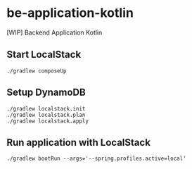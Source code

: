 # be-application-kotlin
[WIP] Backend Application Kotlin

## Start LocalStack
```shell
./gradlew composeUp
```

## Setup DynamoDB
```shell
./gradlew localstack.init
./gradlew localstack.plan
./gradlew localstack.apply
```

## Run application with LocalStack
```shell
./gradlew bootRun --args='--spring.profiles.active=local'
```
